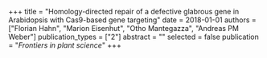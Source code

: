 +++
title = "Homology-directed repair of a defective glabrous gene in Arabidopsis with Cas9-based gene targeting"
date = 2018-01-01
authors = ["Florian Hahn", "Marion Eisenhut", "Otho Mantegazza", "Andreas PM Weber"]
publication_types = ["2"]
abstract = ""
selected = false
publication = "*Frontiers in plant science*"
+++

